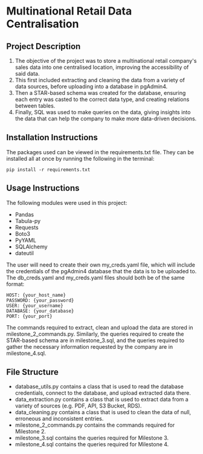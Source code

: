 # Multinational Retail Data Centralisation

## Project Description
1. The objective of the project was to store a multinational retail company's sales data into one centralised location, improving the accessibility of said data.
2. This first included extracting and cleaning the data from a variety of data sources, before uploading into a database in pgAdmin4.
3. Then a STAR-based schema was created for the database, ensuring each entry was casted to the correct data type, and creating relations between tables.
4. Finally, SQL was used to make queries on the data, giving insights into the data that can help the company to make more data-driven decisions.

## Installation Instructions

The packages used can be viewed in the requirements.txt file. They can be installed all at once by running the following in the terminal:

```
pip install -r requirements.txt
```

## Usage Instructions

The following modules were used in this project:
- Pandas
- Tabula-py
- Requests
- Boto3
- PyYAML
- SQLAlchemy
- dateutil

The user will need to create their own my_creds.yaml file, which will include the credentials of the pgAdmin4 database that the data is to be uploaded to. The db_creds.yaml and my_creds.yaml files should both be of the same format:

```
HOST: {your_host_name}
PASSWORD: {your_password}
USER: {your_username}
DATABASE: {your_database}
PORT: {your_port}
```
The commands required to extract, clean and upload the data are stored in milestone_2_commands.py. Similarly, the queries required to create the STAR-based schema are in milestone_3.sql, and the queries required to gather the necessary information requested by the company are in milestone_4.sql.

## File Structure

- database_utils.py contains a class that is used to read the database credentials, connect to the database, and upload extracted data there.
- data_extraction.py contains a class that is used to extract data from a variety of sources (e.g. PDF, API, S3 Bucket, RDS).
- data_cleaning.py contains a class that is used to clean the data of null, erroneous and inconsistent entries.
- milestone_2_commands.py contains the commands required for Milestone 2.
- milestone_3.sql contains the queries required for Milestone 3.
- milestone_4.sql contains the queries required for Milestone 4.
